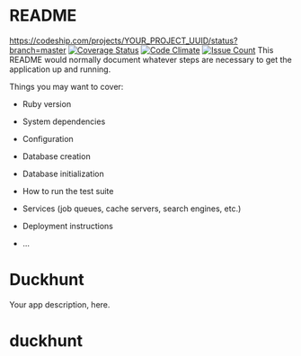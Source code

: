 # README
https://codeship.com/projects/YOUR_PROJECT_UUID/status?branch=master
[![Coverage Status](https://coveralls.io/repos/github/RusselViola/duckhunt/badge.svg?branch=master)](https://coveralls.io/github/RusselViola/duckhunt?branch=master)
[![Code Climate](https://codeclimate.com/github/RusselViola/duckhunt/badges/gpa.svg)](https://codeclimate.com/github/RusselViola/duckhunt)
[![Issue Count](https://codeclimate.com/github/RusselViola/duckhunt/badges/issue_count.svg)](https://codeclimate.com/github/RusselViola/duckhunt)
This README would normally document whatever steps are necessary to get the
application up and running.

Things you may want to cover:

* Ruby version

* System dependencies

* Configuration

* Database creation

* Database initialization

* How to run the test suite

* Services (job queues, cache servers, search engines, etc.)

* Deployment instructions

* ...
# Duckhunt
Your app description, here.
# duckhunt
